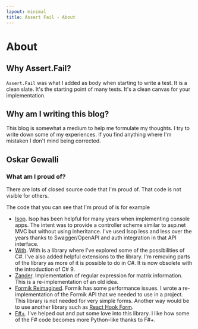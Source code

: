 ```yaml
---
layout: minimal
title: Assert Fail - About
---
```


# About

## Why Assert.Fail?

   `Assert.Fail` was what I added as body when starting to write a test. It is a clean slate. It's the starting point of many tests. It's a clean canvas for your implementation.

## Why am I writing this blog?

  This blog is somewhat a medium to help me formulate my thoughts. I try to write down some of my experiences. If you find anything where I'm mistaken I don't mind being corrected.

## Oskar Gewalli

### What am I proud of?

There are lots of closed source code that I'm proud of. That code is not visible for others.

The code that you can see that I'm proud of is for example

- [Isop](https://github.com/wallymathieu/isop). Isop has been helpful for many years when implementing console apps. The intent was to provide a controller scheme similar to asp.net MVC but without using inheritance. I've used Isop less and less over the years thanks to Swagger/OpenAPI and auth integration in that API interface.
- [With](https://github.com/wallymathieu/with). With is a library where I've explored some of the possibilities of C#. I've also added helpful extensions to the library. I'm removing parts of the library as more of it is possible to do in C#. It is now obsolete with the introduction of C# 9.
- [Zander](https://github.com/fsprojects/Zander). Implementation of regular expression for matrix information. This is a re-implementation of an old idea.
- [Formik Reimagined](https://github.com/Decerno/formik-reimagined). Formik has some performance issues. I wrote a re-implementation of the Formik API that we needed to use in a project. This library is not needed for very simple forms. Another way would be to use another library such as [React Hook Form](https://www.react-hook-form.com/).
- [F#+](https://github.com/fsprojects/FSharpplus). I've helped out and put some love into this library. I like how some of the F# code becomes more Python-like thanks to F#+.
